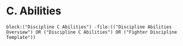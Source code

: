 # C. Abilities
```query
block:("Discipline C Abilities") -file:(("Discipline Abilities Overview") OR ("Discipline C Abilities") OR ("Fighter Discipline Template"))
```
